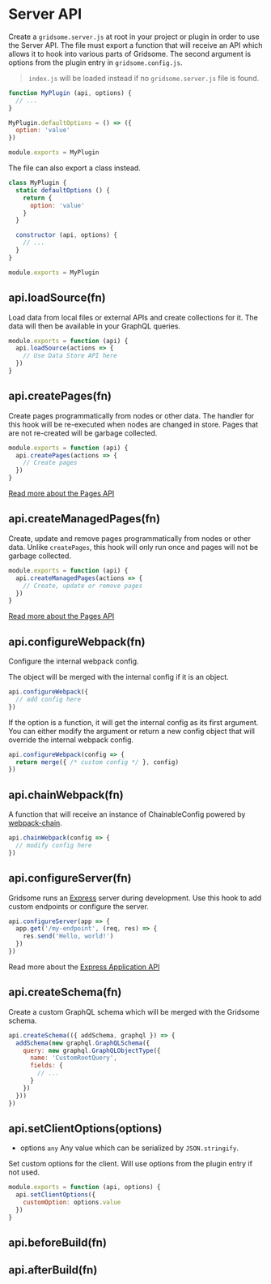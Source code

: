 # Server API

Create a `gridsome.server.js` at root in your project or plugin in order to use the Server API. The file must export a function that will receive an API which allows it to hook into various parts of Gridsome. The second argument is options from the plugin entry in `gridsome.config.js`.

> `index.js` will be loaded instead if no `gridsome.server.js` file is found.

```js
function MyPlugin (api, options) {
  // ...
}

MyPlugin.defaultOptions = () => ({
  option: 'value'
})

module.exports = MyPlugin
```

The file can also export a class instead.

```js
class MyPlugin {
  static defaultOptions () {
    return {
      option: 'value'
    }
  }

  constructor (api, options) {
    // ...
  }
}

module.exports = MyPlugin
```

## api.loadSource(fn)

Load data from local files or external APIs and create collections for it. The data will then be available in your GraphQL queries.

```js
module.exports = function (api) {
  api.loadSource(actions => {
    // Use Data Store API here
  })
}
```

## api.createPages(fn)

Create pages programmatically from nodes or other data. The handler for this hook will be re-executed when nodes are changed in store. Pages that are not re-created will be garbage collected.

```js
module.exports = function (api) {
  api.createPages(actions => {
    // Create pages
  })
}
```

[Read more about the Pages API](/docs/pages-api/)

## api.createManagedPages(fn)

Create, update and remove pages programmatically from nodes or other data. Unlike `createPages`, this hook will only run once and pages will not be garbage collected.

```js
module.exports = function (api) {
  api.createManagedPages(actions => {
    // Create, update or remove pages
  })
}
```

[Read more about the Pages API](/docs/pages-api#create-managed-pages)

## api.configureWebpack(fn)

Configure the internal webpack config.

The object will be merged with the internal config if it is an object.

```js
api.configureWebpack({
  // add config here
})
```

If the option is a function, it will get the internal config as its first argument. You can either modify the argument or return a new config object that will override the internal webpack config.

```js
api.configureWebpack(config => {
  return merge({ /* custom config */ }, config)
})
```

## api.chainWebpack(fn)

A function that will receive an instance of ChainableConfig powered by [webpack-chain](https://github.com/neutrinojs/webpack-chain).

```js
api.chainWebpack(config => {
  // modify config here
})
```

## api.configureServer(fn)

Gridsome runs an [Express](http://expressjs.com) server during development. Use this hook to add custom endpoints or configure the server.

```js
api.configureServer(app => {
  app.get('/my-endpoint', (req, res) => {
    res.send('Hello, world!')
  })
})
```

Read more about the [Express Application API](https://expressjs.com/en/api.html#app)

## api.createSchema(fn)

Create a custom GraphQL schema which will be merged with the Gridsome schema.

```js
api.createSchema(({ addSchema, graphql }) => {
  addSchema(new graphql.GraphQLSchema({
    query: new graphql.GraphQLObjectType({
      name: 'CustomRootQuery',
      fields: {
        // ...
      }
    })
  }))
})
```

## api.setClientOptions(options)

- options `any` Any value which can be serialized by `JSON.stringify`.

Set custom options for the client. Will use options from the plugin entry if not used.

```js
module.exports = function (api, options) {
  api.setClientOptions({
    customOption: options.value
  })
}
```

## api.beforeBuild(fn)

## api.afterBuild(fn)
